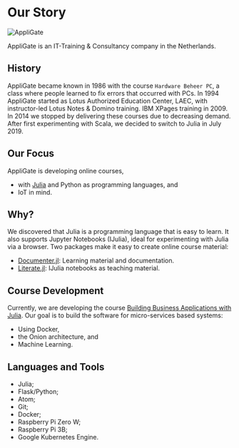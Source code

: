 # Our Story

![AppliGate](/rbontekoe.github.io/logo5.png)

AppliGate is an IT-Training & Consultancy company in the Netherlands.

## History
AppliGate became known in 1986 with the course `Hardware Beheer PC`, a class where people learned to fix errors that occurred with PCs. In 1994 AppliGate started as Lotus Authorized Education Center, LAEC, with instructor-led Lotus Notes & Domino training. IBM XPages training in 2009. In 2014 we stopped by delivering these courses due to decreasing demand. After first experimenting with Scala, we decided to switch to Julia in July 2019.

## Our Focus
AppliGate is developing online courses,
- with [Julia](https://julialang.org/) and Python as programming languages, and
- IoT in mind.

## Why?
We discovered that Julia is a programming language that is easy to learn. It also supports Jupyter Notebooks (IJulia), ideal for experimenting with Julia via a browser. Two packages make it easy to create online course material:
- [Documenter.jl](https://juliadocs.github.io/Documenter.jl/stable/): Learning material and documentation.
- [Literate.jl](https://github.com/fredrikekre/Literate.jl): IJulia notebooks as teaching material.

## Course Development
Currently, we are developing the course [Building Business Applications with Julia](https://rbontekoe.github.io/BAWJ/). Our goal is to build the software for micro-services based systems:
- Using Docker,
- the Onion architecture, and
- Machine Learning.

## Languages and Tools
- Julia;
- Flask/Python;
- Atom;
- Git;
- Docker;
- Raspberry Pi Zero W;
- Raspberry Pi 3B;
- Google Kubernetes Engine.
